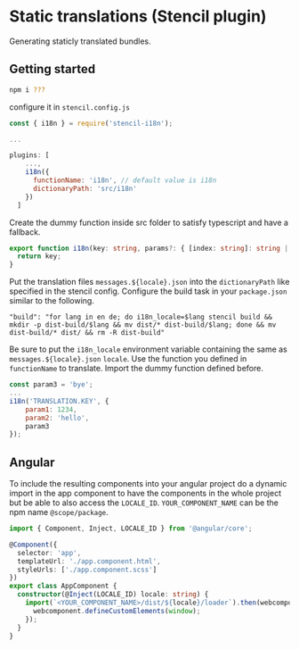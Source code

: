 # Static translations (Stencil plugin)

Generating staticly translated bundles.

## Getting started
```bash
npm i ???
```

configure it in `stencil.config.js`
```javascript
const { i18n } = require('stencil-i18n');

...

plugins: [
    ...,
    i18n({
      functionName: 'i18n', // default value is i18n
      dictionaryPath: 'src/i18n'
    })
  ]
```

Create the dummy function inside src folder to satisfy typescript and have a fallback.

```typescript
export function i18n(key: string, params?: { [index: string]: string | number }): string {
  return key;
}
```

Put the translation files `messages.${locale}.json` into the `dictionaryPath` like specified in the stencil config.
Configure the build task in your `package.json` similar to the following.

```
"build": "for lang in en de; do i18n_locale=$lang stencil build && mkdir -p dist-build/$lang && mv dist/* dist-build/$lang; done && mv dist-build/* dist/ && rm -R dist-build"
```

Be sure to put the `i18n_locale` environment variable containing the same as `messages.${locale}.json` `locale`.
Use the function you defined in `functionName` to translate.
Import the dummy function defined before.
```javascript
const param3 = 'bye';
...
i18n('TRANSLATION.KEY', {
    param1: 1234,
    param2: 'hello',
    param3
});
```

## Angular

To include the resulting components into your angular project do a dynamic import in the app component to have the components in the whole project but be able to also access the `LOCALE_ID`. `YOUR_COMPONENT_NAME` can be the npm name `@scope/package`.

```typescript
import { Component, Inject, LOCALE_ID } from '@angular/core';

@Component({
  selector: 'app',
  templateUrl: './app.component.html',
  styleUrls: ['./app.component.scss']
})
export class AppComponent {
  constructor(@Inject(LOCALE_ID) locale: string) {
    import(`<YOUR_COMPONENT_NAME>/dist/${locale}/loader`).then(webcomponent => {
      webcomponent.defineCustomElements(window);
    });
  }
}

```
